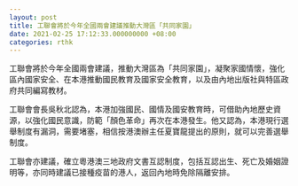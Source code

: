 ```yaml
---
layout: post
title: 工聯會將於今年全國兩會建議推動大灣區「共同家園」
date: 2021-02-25 17:12:33.000000000 +08:00
categories: rthk
---
```


工聯會將於今年全國兩會建議，推動大灣區為「共同家園」，凝聚家國情懷，強化區內國家安全、在本港推動國民教育及國家安全教育，以及由內地出版社與特區政府共同編寫教材。

工聯會會長吳秋北認為，本港加強國民、國情及國安教育時，可借助內地歷史資源，以強化國民意識，防範「顏色革命」再次在本港發生。他又認為，本港現行選舉制度有漏洞，需要堵塞，相信按港澳辦主任夏寶龍提出的原則，就可以完善選舉制度。

工聯會亦建議，確立粵港澳三地政府文書互認制度，包括互認出生、死亡及婚姻證明等，亦同時建議已接種疫苗的港人，返回內地時免除隔離安排。
